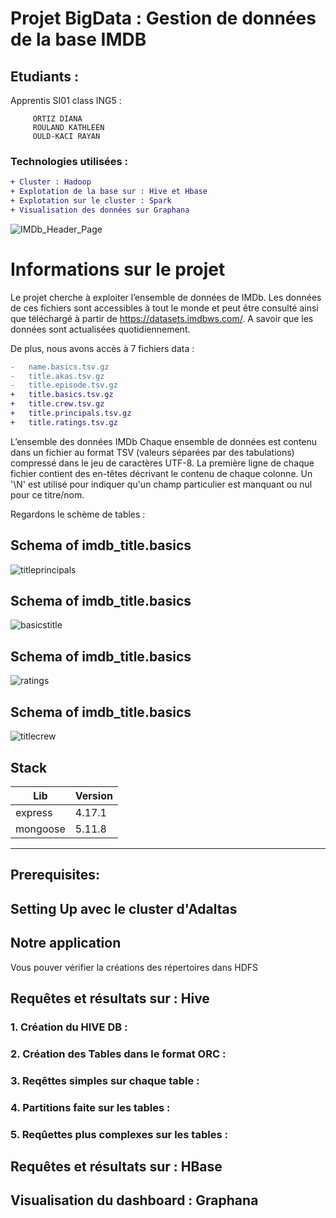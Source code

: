 # Projet BigData : Gestion de données de la base IMDB 

## Etudiants :

Apprentis SI01 class ING5 :
```
     ORTIZ DIANA
     ROULAND KATHLEEN
     OULD-KACI RAYAN
```
### Technologies utilisées :
```diff
+ Cluster : Hadoop
+ Explotation de la base sur : Hive et Hbase
+ Explotation sur le cluster : Spark 
+ Visualisation des données sur Graphana
```
![IMDb_Header_Page](https://user-images.githubusercontent.com/71117842/146515073-0d4678b5-81c1-4f61-9eed-43ee0ee3f447.jpg)

# Informations sur le projet

Le projet cherche à exploiter l’ensemble de données de IMDb. Les données de ces fichiers sont accessibles à tout le monde et peut être consulté ainsi que téléchargé à partir de https://datasets.imdbws.com/. A savoir que les données sont actualisées quotidiennement.

De plus, nous avons accès à 7 fichiers data :
```diff
-	name.basics.tsv.gz
-	title.akas.tsv.gz
-	title.episode.tsv.gz
+	title.basics.tsv.gz
+	title.crew.tsv.gz
+	title.principals.tsv.gz
+	title.ratings.tsv.gz
```

L’ensemble des données IMDb Chaque ensemble de données est contenu dans un fichier au format TSV (valeurs séparées par des tabulations) compressé dans le jeu de caractères UTF-8. La première ligne de chaque fichier contient des en-têtes décrivant le contenu de chaque colonne. Un '\N' est utilisé pour indiquer qu'un champ particulier est manquant ou nul pour ce titre/nom.

Regardons le schème de tables :

## Schema of imdb_title.basics
![titleprincipals](https://user-images.githubusercontent.com/71117842/146517468-bc595c48-214e-4c00-9f15-2bd54354003d.png)

## Schema of imdb_title.basics
![basicstitle](https://user-images.githubusercontent.com/71117842/146517469-e59dd63f-39db-4fb3-9635-4ca02db1b606.png)

## Schema of imdb_title.basics
![ratings](https://user-images.githubusercontent.com/71117842/146517470-2e0d22ba-de72-445f-a517-9a8b16976809.png)

## Schema of imdb_title.basics
![titlecrew](https://user-images.githubusercontent.com/71117842/146517471-588ae764-f6e1-4778-a60b-3758fd6de7e9.png)

## Stack

| Lib | Version |
| ------ | ------ |
| express | 4.17.1 |
| mongoose | 5.11.8 |

---
## Prerequisites:

## Setting Up avec le cluster d'Adaltas
## Notre application
Vous pouver vérifier la créations des répertoires dans HDFS

## Requêtes et résultats sur : Hive
### 1. Création du HIVE DB :
### 2. Création des Tables dans le format ORC :
### 3. Reqêttes simples sur chaque table :
### 4. Partitions faite sur les tables :
### 5. Reqûettes plus complexes sur les tables :

## Requêtes et résultats sur : HBase
## Visualisation du dashboard : Graphana
